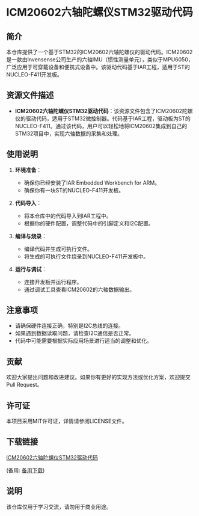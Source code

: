 # ICM20602六轴陀螺仪STM32驱动代码

## 简介

本仓库提供了一个基于STM32的ICM20602六轴陀螺仪的驱动代码。ICM20602是一款由Invensense公司生产的六轴IMU（惯性测量单元），类似于MPU6050，广泛应用于可穿戴设备和便携式设备中。该驱动代码基于IAR工程，适用于ST的NUCLEO-F411开发板。

## 资源文件描述

- **ICM20602六轴陀螺仪STM32驱动代码**：该资源文件包含了ICM20602陀螺仪的驱动代码，适用于STM32微控制器。代码基于IAR工程，驱动板为ST的NUCLEO-F411。通过该代码，用户可以轻松地将ICM20602集成到自己的STM32项目中，实现六轴数据的采集和处理。

## 使用说明

1. **环境准备**：
   - 确保你已经安装了IAR Embedded Workbench for ARM。
   - 确保你有一块ST的NUCLEO-F411开发板。

2. **代码导入**：
   - 将本仓库中的代码导入到IAR工程中。
   - 根据你的硬件配置，调整代码中的引脚定义和I2C配置。

3. **编译与烧录**：
   - 编译代码并生成可执行文件。
   - 将生成的可执行文件烧录到NUCLEO-F411开发板中。

4. **运行与调试**：
   - 连接开发板并运行程序。
   - 通过调试工具查看ICM20602的六轴数据输出。

## 注意事项

- 请确保硬件连接正确，特别是I2C总线的连接。
- 如果遇到数据读取问题，请检查I2C通信是否正常。
- 代码中可能需要根据实际应用场景进行适当的调整和优化。

## 贡献

欢迎大家提出问题和改进建议。如果你有更好的实现方法或优化方案，欢迎提交Pull Request。

## 许可证

本项目采用MIT许可证，详情请参阅LICENSE文件。

## 下载链接
[ICM20602六轴陀螺仪STM32驱动代码](https://pan.quark.cn/s/cd0878dcff20) 

(备用: [备用下载](https://pan.baidu.com/s/11nrfI0bsRg6Ap8XCFb-Cgg?pwd=1234))

## 说明

该仓库仅用于学习交流，请勿用于商业用途。
